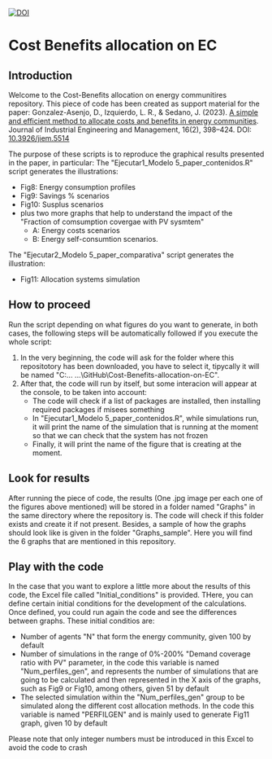 [![DOI](https://zenodo.org/badge/663203965.svg)](https://zenodo.org/doi/10.5281/zenodo.11200196)

# Cost Benefits allocation on EC

## Introduction
Welcome to the Cost-Benefits allocation on energy communitires repository.
This piece of code has been created as support material for the paper:
Gonzalez-Asenjo, D., Izquierdo, L. R., & Sedano, J. (2023). [A simple and efficient method to allocate costs and benefits in energy communities](https://www.jiem.org/index.php/jiem/article/download/5514/1060). Journal of Industrial Engineering and Management, 16(2), 398–424. DOI: [10.3926/jiem.5514](https://doi.org/10.3926/jiem.5514)

The purpose of these scripts is to reproduce the graphical results presented in the paper, in particular:
The "Ejecutar1_Modelo 5_paper_contenidos.R" script generates the illustrations:
- Fig8: Energy consumption profiles
- Fig9: Savings % scenarios
- Fig10: Susplus scenarios
- plus two more graphs that help to understand the impact of the "Fraction of comsumption covergae with PV sysmtem"
  - A: Energy costs scenarios
  - B: Energy self-consumtion scenarios.

The "Ejecutar2_Modelo 5_paper_comparativa" script generates the illustration:
- Fig11: Allocation systems simulation


## How to proceed
Run the script depending on what figures do you want to generate, in both cases, the following steps will be automatically followed if you execute the whole script:

1. In the very beginning, the code will ask for the folder where this repositotory has been downloaded, you have to select it, tipycally it will be named "C:\... ...\GitHub\Cost-Benefits-allocation-on-EC".
2. After that, the code will run by itself, but some interacion will appear at the console, to be taken into account:
   - The code will check if a list of packages are installed, then installing required packages if misees something
   - In "Ejecutar1_Modelo 5_paper_contenidos.R", while simulations run, it will print the name of the simulation that is running at the moment so that we can check that the system has not frozen
   - Finally, it will print the name of the figure that is creating at the moment.
  
## Look for results
After running the piece of code, the results (One .jpg image per each one of the figures above mentioned) will be stored in a folder named "Graphs" in the same directory where the repository is. The code will check if this folder exists and create it if not present. 
Besides, a sample of how the graphs should look like is given in the folder "Graphs_sample". Here you will find the 6 graphs that are mentioned in this repository.

## Play with the code
In the case that you want to explore a little more about the results of this code, the Excel file called "Initial_conditions" is provided. THere, you can define certain initial conditions for the development of the calculations. Once defined, you could run again the code and see the differences between graphs.
These initial conditios are:
- Number of agents "N" that form the energy community, given 100 by default
- Number of simulations in the range of 0%-200% "Demand coverage ratio with PV" parameter, in the code this variable is named "Num_perfiles_gen", and represents the number of simulations that are going to be calculated and then represented in the X axis of the graphs, such as Fig9 or Fig10, among others, given 51 by default
- The selected simulation within the "Num_perfiles_gen" group to be simulated along the different cost allocation methods. In the code this variable is named "PERFILGEN" and is mainly used to generate Fig11 graph, given 10 by default

Please note that only integer numbers must be introduced in this Excel to avoid the code to crash
 
